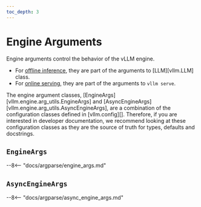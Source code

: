 ```yaml
---
toc_depth: 3
---
```


# Engine Arguments

Engine arguments control the behavior of the vLLM engine.

- For [offline inference](../serving/offline_inference.md), they are part of the arguments to [LLM][vllm.LLM] class.
- For [online serving](../serving/openai_compatible_server.md), they are part of the arguments to `vllm serve`.

The engine argument classes, [EngineArgs][vllm.engine.arg_utils.EngineArgs] and [AsyncEngineArgs][vllm.engine.arg_utils.AsyncEngineArgs], are a combination of the configuration classes defined in [vllm.config][]. Therefore, if you are interested in developer documentation, we recommend looking at these configuration classes as they are the source of truth for types, defaults and docstrings.

## `EngineArgs`

--8<-- "docs/argparse/engine_args.md"

## `AsyncEngineArgs`

--8<-- "docs/argparse/async_engine_args.md"
